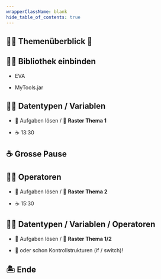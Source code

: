 ```yaml
---
wrapperClassName: blank
hide_table_of_contents: true
---
```


<Timeline title="Woche 2">
<Event time="12:45">

## :teacher: Themenüberblick :compass:

</Event>
<Event time="13:00">

## :teacher: Bibliothek einbinden

- EVA

- MyTools.jar

</Event>
<Event time="13:20">

## :student: Datentypen / Variablen

- :pencil: Aufgaben lösen / :checkered_flag: **Raster Thema 1**

- :coffee: 13:30

</Event>
<Event time="14:20">

## :coffee: Grosse Pause

</Event>
<Event time="14:40">

## :student: Operatoren
- :pencil: Aufgaben lösen / :checkered_flag: **Raster Thema 2**

- :coffee: 15:30

</Event>
<Event time="15:35">


## :student: Datentypen / Variablen / Operatoren

- :pencil: Aufgaben lösen / :checkered_flag: **Raster Thema 1/2**

- :superhero: oder schon Kontrollstrukturen (if / switch)!

</Event>
<Event time="16:15">

## 🏝️ Ende

</Event>
</Timeline>

[modulidentifikation]: pathname:///docs#modulidentifikation
[algorithmus]: pathname:///docs/1a-grundlagen-algorithmus
[grundstrukturen]:
  pathname:///docs/1a-grundlagen-algorithmus/#die-grundformen-der-programmierung
[hallo welt]: pathname:///docs/1b-hello-world
[compiler]: pathname:///docs/1b-hello-world/aufgabe3-compiler
[blocks]: pathname:///docs/1b-hello-world/aufgabe4-klammern-bloecke
[code-konventionen]: pathname:///docs/1b-hello-world/aufgabe5-konventionen
